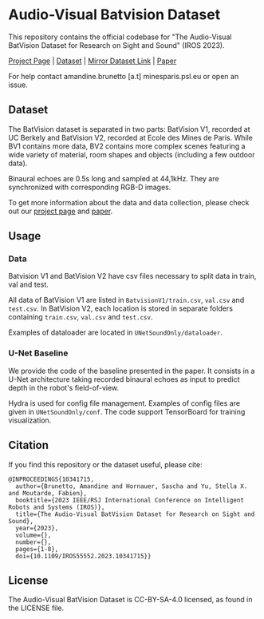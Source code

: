 # Audio-Visual Batvision Dataset

This repository contains the official codebase for "The Audio-Visual BatVision Dataset for Research on Sight and Sound" (IROS 2023).

[Project Page](https://amandinebtto.github.io/Batvision-Dataset/) | [Dataset](https://cloud.minesparis.psl.eu/index.php/s/qurl3oySgTmT85M) | [Mirror Dataset Link](https://entrepot.recherche.data.gouv.fr/dataset.xhtml?persistentId=doi:10.57745/HYLZNL) | [Paper](https://ieeexplore.ieee.org/abstract/document/10341715)

For help contact amandine.brunetto [a.t] minesparis.psl.eu or open an issue.

## Dataset
The BatVision dataset is separated in two parts: BatVision V1, recorded at UC Berkely and BatVision V2, recorded at Ecole des Mines de Paris. While BV1 contains more data, BV2 contains more complex scenes featuring a wide variety of material, room shapes and objects (including a few outdoor data).

Binaural echoes are 0.5s long and sampled at 44,1kHz. They are synchronized with corresponding RGB-D images.

To get more information about the data and data collection, please check out our [project page](https://amandinebtto.github.io/Batvision-Dataset/) and [paper](https://ieeexplore.ieee.org/abstract/document/10341715).

## Usage

### Data
Batvision V1 and BatVision V2 have csv files necessary to split data in train, val and test.

All data of BatVision V1 are listed in `BatvisionV1/train.csv`, `val.csv` and `test.csv`.
In BatVision V2, each location is stored in separate folders containing `train.csv`, `val.csv` and `test.csv`.

Examples of dataloader are located in `UNetSoundOnly/dataloader`. 

### U-Net Baseline
We provide the code of the baseline presented in the paper. It consists in a U-Net architecture taking recorded binaural echoes as input to predict depth in the robot's field-of-view. 

Hydra is used for config file management. Examples of config files are given in `UNetSoundOnly/conf`. 
The code support TensorBoard for training visualization. 


## Citation
If you find this repository or the dataset useful, please cite:
```
@INPROCEEDINGS{10341715,
  author={Brunetto, Amandine and Hornauer, Sascha and Yu, Stella X. and Moutarde, Fabien},
  booktitle={2023 IEEE/RSJ International Conference on Intelligent Robots and Systems (IROS)}, 
  title={The Audio-Visual BatVision Dataset for Research on Sight and Sound}, 
  year={2023},
  volume={},
  number={},
  pages={1-8},
  doi={10.1109/IROS55552.2023.10341715}}
```

## License
The Audio-Visual BatVision Dataset is CC-BY-SA-4.0 licensed, as found in the LICENSE file.
